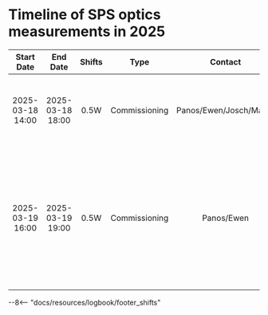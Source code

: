 # Timeline of SPS optics measurements in 2025

<!-- 
    Logbook Links: [LINK_NAME](date, logbook_id, event_id){.logbook-link}    
    Shifts:  W - Weekdays (Day) WN - Weekdays (Night) H - Holidays or weekend (Day) HN - Holidays or weekend (Night) 
    Tooltips: *[SHIFT PURPOSE TEXT]: Text inside the tooltip        
-->

|    Start Date    |     End Date     | Shifts |       Type      |         Contact         |                  Shift Purpose                  |                                              Logbook Link                                               |
|:----------------:|:----------------:|:------:|:---------------:|:-----------------------:|:-----------------------------------------------:|:-------------------------------------------------------------------------------------------------------:|
| 2025-03-18 14:00 | 2025-03-18 18:00 |  0.5W  |  Commissioning  | Panos/Ewen/Josch/Mattia | optics commissioning - weird total phase        | [Start](2025-03-18, 2621, 4216861){.logbook-link}                                                       |
| 2025-03-19 16:00 | 2025-03-19 19:00 |  0.5W  |  Commissioning  | Panos/Ewen              | optics commissioning - weird total phase        | [Start](2025-03-19, 2621, 4218656){.logbook-link} / [Summary](2025-03-19, 2621, 4219471){.logbook-link} |
<!-- Tooltips -->

--8<-- "docs/resources/logbook/footer_shifts"
